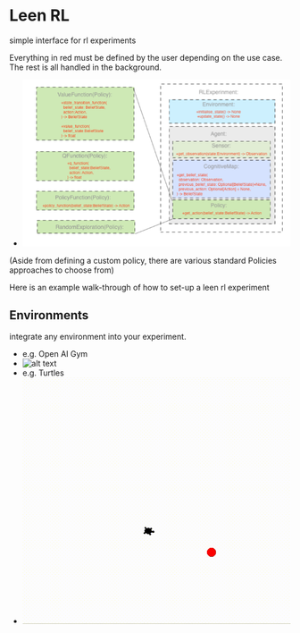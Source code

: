 # Leen RL
simple interface for rl experiments

Everything in red must be defined by the user depending on the use case.  The rest is all handled in the background. 
- ![alt text](leen_rl/architecture.png)

(Aside from defining a custom policy, there are various standard Policies approaches to choose from)

Here is an example walk-through of how to set-up a leen rl experiment

## Environments
integrate any environment into your experiment. 

- e.g. Open AI Gym
- ![alt text](https://raw.githubusercontent.com/leen-robotics/reinforcement_learning/master/examples/examples_with_racing_car/racecar.gif)
- e.g. Turtles
- ![alt text](https://raw.githubusercontent.com/leen-robotics/reinforcement_learning/master/examples/examples_with_turtle/turtle_demo.gif)
